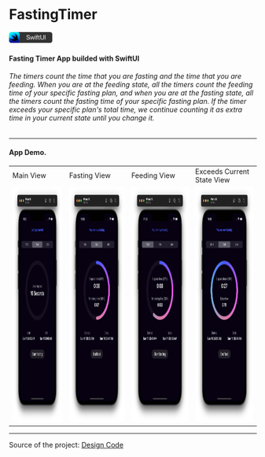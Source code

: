 # FastingTimer

<img src="./Assets/swiftui-badge.png" width="88px" />

#### Fasting Timer App builded with SwiftUI

###### The timers count the time that you are fasting and the time that you are feeding. When you are at the feeding state, all the timers count the feeding time of your specific fasting plan, and when you are at the fasting state, all the timers count the fasting time of your specific fasting plan. If the timer exceeds your specific plan's total time, we continue counting it as extra time in your current state until you change it.

---

#### App Demo.
<table>
  <tr>
    <td>Main View</td>
	<td>Fasting View</td>
	<td>Feeding View</td>
	<td>Exceeds Current State View</td>
  </tr>
  <tr>
    <td><img src="Assets/MainScreen.png" width=270 height=480></td>
	<td><img src="Assets/FastingState.png" width=270 height=480></td>
	<td><img src="Assets/FeedingState.png" width=270 height=480></td>
    <td><img src="Assets/ExceedsTheCurrentState.png" width=270 height=480></td>
  </tr>
</table>


---

Source of the project: [Design Code](https://www.youtube.com/watch?v=pdYTtbOl9YQ)
